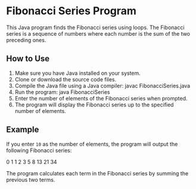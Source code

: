 # Fibonacci Series Program

This Java program finds the Fibonacci series using loops. The Fibonacci series is a sequence of numbers where each number is the sum of the two preceding ones.

## How to Use

1. Make sure you have Java installed on your system.
2. Clone or download the source code files.
3. Compile the Java file using a Java compiler:
    javac FibonacciSeries.java
4. Run the program:
    java FibonacciSeries
5. Enter the number of elements of the Fibonacci series when prompted.
6. The program will display the Fibonacci series up to the specified number of elements.

## Example

If you enter `10` as the number of elements, the program will output the following Fibonacci series:

0 1 1 2 3 5 8 13 21 34

The program calculates each term in the Fibonacci series by summing the previous two terms.